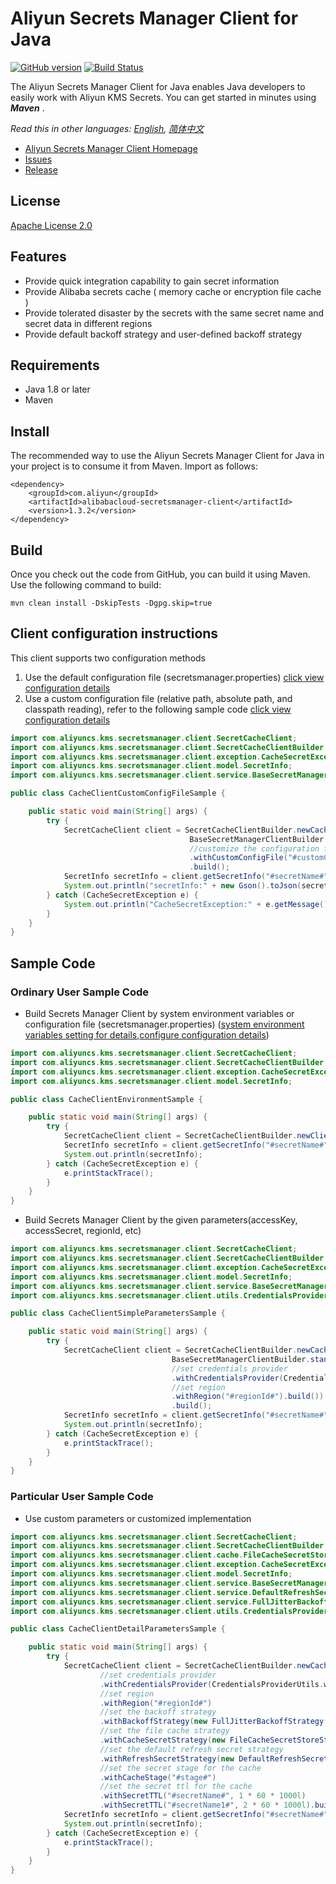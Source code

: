 # Aliyun Secrets Manager Client for Java

[![GitHub version](https://badge.fury.io/gh/aliyun%2Falibabacloud-secretsmanager-client-java.svg)](https://badge.fury.io/gh/aliyun%2Falibabacloud-secretsmanager-client-java)
[![Build Status](https://travis-ci.org/aliyun/alibabacloud-secretsmanager-client-java.svg?branch=master)](https://travis-ci.org/aliyun/alibabacloud-secretsmanager-client-java)

The Aliyun Secrets Manager Client for Java enables Java developers to easily work with Aliyun KMS Secrets. You can get started in minutes using ***Maven*** .

*Read this in other languages: [English](README.md), [简体中文](README.zh-cn.md)*

- [Aliyun Secrets Manager Client Homepage](https://help.aliyun.com/document_detail/190269.html?spm=a2c4g.11186623.6.621.201623668WpoMj)
- [Issues](https://github.com/aliyun/alibabacloud-secretsmanager-client-java/issues)
- [Release](https://github.com/aliyun/alibabacloud-secretsmanager-client-java/releases)

## License

[Apache License 2.0](https://www.apache.org/licenses/LICENSE-2.0.html)

## Features
* Provide quick integration capability to gain secret information
* Provide Alibaba secrets cache ( memory cache or encryption file cache )
* Provide tolerated disaster by the secrets with the same secret name and secret data in different regions
* Provide default backoff strategy and user-defined backoff strategy

## Requirements

- Java 1.8 or later
- Maven

## Install

The recommended way to use the Aliyun Secrets Manager Client for Java in your project is to consume it from Maven. Import as follows:

```
<dependency>
    <groupId>com.aliyun</groupId>
    <artifactId>alibabacloud-secretsmanager-client</artifactId>
    <version>1.3.2</version>
</dependency>
```


## Build

Once you check out the code from GitHub, you can build it using Maven. Use the following command to build:

```
mvn clean install -DskipTests -Dgpg.skip=true
```

## Client configuration instructions
This client supports two configuration methods
1. Use the default configuration file (secretsmanager.properties) [click view configuration details](README_config.md)
2. Use a custom configuration file (relative path, absolute path, and classpath reading), refer to the following sample code [click view configuration details](README_config.md)

```java
import com.aliyuncs.kms.secretsmanager.client.SecretCacheClient;
import com.aliyuncs.kms.secretsmanager.client.SecretCacheClientBuilder;
import com.aliyuncs.kms.secretsmanager.client.exception.CacheSecretException;
import com.aliyuncs.kms.secretsmanager.client.model.SecretInfo;
import com.aliyuncs.kms.secretsmanager.client.service.BaseSecretManagerClientBuilder;

public class CacheClientCustomConfigFileSample {

    public static void main(String[] args) {
        try {
            SecretCacheClient client = SecretCacheClientBuilder.newCacheClientBuilder(
                                        BaseSecretManagerClientBuilder.standard()
                                        //customize the configuration file name
                                        .withCustomConfigFile("#customConfigFileName#").build())
                                        .build();
            SecretInfo secretInfo = client.getSecretInfo("#secretName#");
            System.out.println("secretInfo:" + new Gson().toJson(secretInfo));
        } catch (CacheSecretException e) {
            System.out.println("CacheSecretException:" + e.getMessage());
        }
    }
}
```
## Sample Code
### Ordinary User Sample Code
* Build Secrets Manager Client by system environment variables or configuration file (secretsmanager.properties) ([system environment variables setting for details](README_environment.md),[configure configuration details](README_config.md))   

```Java
import com.aliyuncs.kms.secretsmanager.client.SecretCacheClient;
import com.aliyuncs.kms.secretsmanager.client.SecretCacheClientBuilder;
import com.aliyuncs.kms.secretsmanager.client.exception.CacheSecretException;
import com.aliyuncs.kms.secretsmanager.client.model.SecretInfo;

public class CacheClientEnvironmentSample {

    public static void main(String[] args) {
        try {
            SecretCacheClient client = SecretCacheClientBuilder.newClient();
            SecretInfo secretInfo = client.getSecretInfo("#secretName#");
            System.out.println(secretInfo);
        } catch (CacheSecretException e) {
            e.printStackTrace();
        }
    }
}
```


*  Build Secrets Manager Client by the given parameters(accessKey, accessSecret, regionId, etc)

```Java
import com.aliyuncs.kms.secretsmanager.client.SecretCacheClient;
import com.aliyuncs.kms.secretsmanager.client.SecretCacheClientBuilder;
import com.aliyuncs.kms.secretsmanager.client.exception.CacheSecretException;
import com.aliyuncs.kms.secretsmanager.client.model.SecretInfo;
import com.aliyuncs.kms.secretsmanager.client.service.BaseSecretManagerClientBuilder;
import com.aliyuncs.kms.secretsmanager.client.utils.CredentialsProviderUtils;

public class CacheClientSimpleParametersSample {

    public static void main(String[] args) {
        try {
            SecretCacheClient client = SecretCacheClientBuilder.newCacheClientBuilder(
                                    BaseSecretManagerClientBuilder.standard()
                                    //set credentials provider
                                    .withCredentialsProvider(CredentialsProviderUtils.withAccessKey(System.getenv("#accessKeyId#"), System.getenv("#accessKeySecret#")))
                                    //set region
                                    .withRegion("#regionId#").build())
                                    .build();
            SecretInfo secretInfo = client.getSecretInfo("#secretName#");
            System.out.println(secretInfo);
        } catch (CacheSecretException e) {
            e.printStackTrace();
        }
    }
}
```
### Particular User Sample Code
* Use custom parameters or customized implementation

```Java
import com.aliyuncs.kms.secretsmanager.client.SecretCacheClient;
import com.aliyuncs.kms.secretsmanager.client.SecretCacheClientBuilder;
import com.aliyuncs.kms.secretsmanager.client.cache.FileCacheSecretStoreStrategy;
import com.aliyuncs.kms.secretsmanager.client.exception.CacheSecretException;
import com.aliyuncs.kms.secretsmanager.client.model.SecretInfo;
import com.aliyuncs.kms.secretsmanager.client.service.BaseSecretManagerClientBuilder;
import com.aliyuncs.kms.secretsmanager.client.service.DefaultRefreshSecretStrategy;
import com.aliyuncs.kms.secretsmanager.client.service.FullJitterBackoffStrategy;
import com.aliyuncs.kms.secretsmanager.client.utils.CredentialsProviderUtils;

public class CacheClientDetailParametersSample {

    public static void main(String[] args) {
        try {
            SecretCacheClient client = SecretCacheClientBuilder.newCacheClientBuilder(BaseSecretManagerClientBuilder.standard()
                    //set credentials provider
                    .withCredentialsProvider(CredentialsProviderUtils.withAccessKey(System.getenv("#accessKeyId#"), System.getenv("#accessKeySecret#")))
                    //set region
                    .withRegion("#regionId#")
                    //set the backoff strategy
                    .withBackoffStrategy(new FullJitterBackoffStrategy(3, 2000, 10000)).build())
                    //set the file cache strategy
                    .withCacheSecretStrategy(new FileCacheSecretStoreStrategy("#cacheSecretPath#", true, "#salt#"))
                    //set the default refresh secret strategy
                    .withRefreshSecretStrategy(new DefaultRefreshSecretStrategy("#ttlName#"))
                    //set the secret stage for the cache
                    .withCacheStage("#stage#")
                    //set the secret ttl for the cache
                    .withSecretTTL("#secretName#", 1 * 60 * 1000l)
                    .withSecretTTL("#secretName1#", 2 * 60 * 1000l).build();
            SecretInfo secretInfo = client.getSecretInfo("#secretName#");
            System.out.println(secretInfo);
        } catch (CacheSecretException e) {
            e.printStackTrace();
        }
    }
}
```

 
